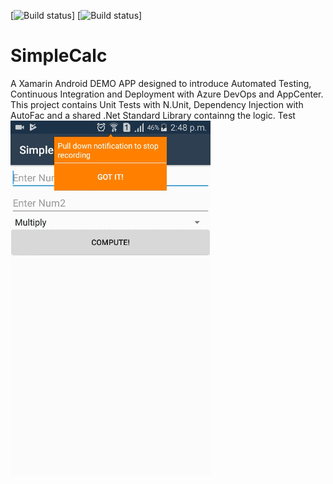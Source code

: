 [![Build status](https://dev.azure.com/cloud911-projects/SimpleCalc/_apis/build/status/SimpleCalc-Xamarin.Android-CI)]
[![Build status](https://build.appcenter.ms/v0.1/apps/41408e64-be28-4616-9164-ff1226a4d7c2/branches/master/badge)]
# SimpleCalc
A Xamarin Android DEMO APP designed to introduce Automated Testing, Continuous Integration and Deployment with Azure DevOps and AppCenter. 
This project contains Unit Tests with N.Unit, Dependency Injection with AutoFac and a shared .Net Standard Library containng the logic.
Test
<img src="https://github.com/frankodoom/SimpleCalc/blob/master/SimpleCalc/Resources/drawable/demo.gif"/>
